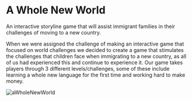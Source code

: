 # A Whole New World

An interactive storyline game that will assist immigrant families in their challenges of moving to a new country.

When we were assigned the challenge of making an interactive game that focused on world challenges we decided to create a game that stimulates the challenges that children face when immigrating to a new country, as all of us had experienced this and continue to experience it. Our game takes players through 3 different levels/challenges, some of these include learning a whole new language for the first time and working hard to make money.

![aWholeNewWorld](https://github.com/areuie/AWholeNewWorld/assets/78571786/48c5d80a-2cb7-4f25-b817-a58e3fe835cb)
